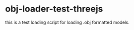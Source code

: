 obj-loader-test-threejs
=======================

this is a test loading script for loading .obj formatted models.
